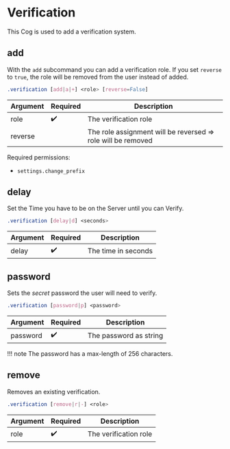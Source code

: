 # Verification

This Cog is used to add a verification system.


## add


With the `add` subcommand you can add a verification role.
If you set `reverse` to `true`, the role will be removed from the user instead of added.

```css
.verification [add|a|+] <role> [reverse=False]
```

Argument | Required            | Description
---------|---------------------|------------
role     | :heavy_check_mark:  | The verification role
reverse  |                     | The role assignment will be reversed => role will be removed

Required permissions:

- `settings.change_prefix`


## delay


Set the Time you have to be on the Server until you can Verify.

```css
.verification [delay|d] <seconds>
```

Argument | Required            | Description
---------|---------------------|------------
delay    | :heavy_check_mark:  | The time in seconds


## password


Sets the *secret* password the user will need to verify.

```css
.verification [password|p] <password>
```

Argument | Required            | Description
---------|---------------------|------------
password | :heavy_check_mark:  | The password as string

!!! note
    The password has a max-length of 256 characters.


## remove


Removes an existing verification.

```css
.verification [remove|r|-] <role>
```

Argument | Required            | Description
---------|---------------------|------------
role     | :heavy_check_mark:  | The verification role
